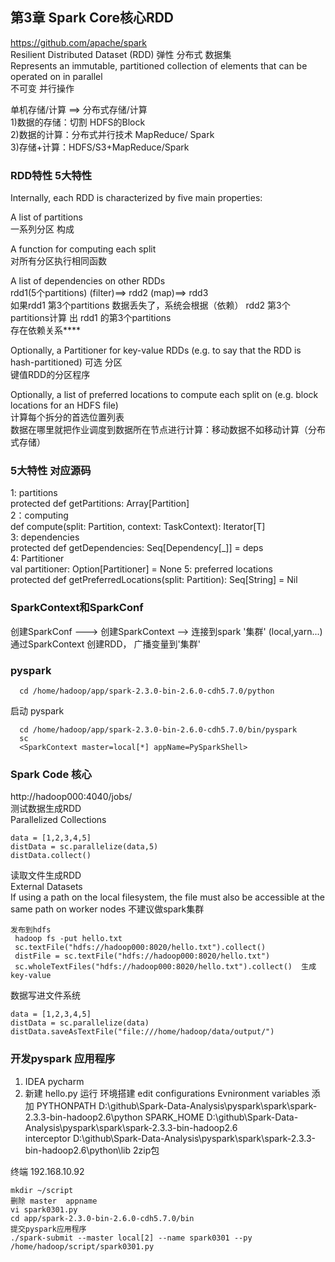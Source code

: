 ## 第3章 Spark Core核心RDD 
https://github.com/apache/spark  
Resilient Distributed Dataset (RDD)  弹性 分布式 数据集    
Represents an immutable, partitioned collection of elements that can be operated on in parallel    
不可变 并行操作  

单机存储/计算  ==> 分布式存储/计算  
1)数据的存储：切割  HDFS的Block  
2)数据的计算：分布式并行技术  MapReduce/ Spark  
3)存储+计算：HDFS/S3+MapReduce/Spark  

### RDD特性 5大特性  
Internally, each RDD is characterized by five main properties:  
 
A list of partitions    
一系列分区 构成  

A function for computing each split  
对所有分区执行相同函数  

A list of dependencies on other RDDs  
rdd1(5个partitions) (filter)==> rdd2 (map)==> rdd3  
如果rdd1 第3个partitions 数据丢失了，系统会根据（依赖） rdd2 第3个partitions计算 出 rdd1 的第3个partitions  
存在依赖关系****  

Optionally, a Partitioner for key-value RDDs (e.g. to say that the RDD is hash-partitioned) 可选 分区  
键值RDD的分区程序  

Optionally, a list of preferred locations to compute each split on (e.g. block locations for an HDFS file)  
计算每个拆分的首选位置列表  
数据在哪里就把作业调度到数据所在节点进行计算：移动数据不如移动计算（分布式存储）  


### 5大特性  对应源码  

1: partitions   
protected def getPartitions: Array[Partition]  
2：computing      
def compute(split: Partition, context: TaskContext): Iterator[T]  
3: dependencies   
protected def getDependencies: Seq[Dependency[_]] = deps  
4:  Partitioner  
val partitioner: Option[Partitioner] = None
5: preferred locations  
protected def getPreferredLocations(split: Partition): Seq[String] = Nil  


### SparkContext和SparkConf
创建SparkConf ---> 创建SparkContext --> 连接到spark '集群' (local,yarn...)  
通过SparkContext 创建RDD， 广播变量到'集群'  

### pyspark  
```shell
  cd /home/hadoop/app/spark-2.3.0-bin-2.6.0-cdh5.7.0/python  
```

启动 pyspark  
```shell
  cd /home/hadoop/app/spark-2.3.0-bin-2.6.0-cdh5.7.0/bin/pyspark  
  sc 
  <SparkContext master=local[*] appName=PySparkShell>
```  

### Spark Code 核心
http://hadoop000:4040/jobs/  
测试数据生成RDD    
Parallelized Collections  
```shell
data = [1,2,3,4,5]
distData = sc.parallelize(data,5)
distData.collect()  
```

读取文件生成RDD    
External Datasets  
If using a path on the local filesystem, the file must also be accessible at the same path on worker nodes  不建议做spark集群
```shell
发布到hdfs
 hadoop fs -put hello.txt
 sc.textFile("hdfs://hadoop000:8020/hello.txt").collect()
 distFile = sc.textFile("hdfs://hadoop000:8020/hello.txt")
 sc.wholeTextFiles("hdfs://hadoop000:8020/hello.txt").collect()  生成key-value

```
数据写进文件系统
```shell
data = [1,2,3,4,5]
distData = sc.parallelize(data)
distData.saveAsTextFile("file:///home/hadoop/data/output/")
```

### 开发pyspark 应用程序
1) IDEA pycharm
2) 新建 hello.py  运行   环境搭建
edit configurations
Evnironment variables   添加 
PYTHONPATH  D:\github\Spark-Data-Analysis\pyspark\spark\spark-2.3.3-bin-hadoop2.6\python
SPARK_HOME  D:\github\Spark-Data-Analysis\pyspark\spark\spark-2.3.3-bin-hadoop2.6\
interceptor D:\github\Spark-Data-Analysis\pyspark\spark\spark-2.3.3-bin-hadoop2.6\python\lib  2zip包


终端 192.168.10.92

```shell
mkdir ~/script
删除 master  appname
vi spark0301.py
cd app/spark-2.3.0-bin-2.6.0-cdh5.7.0/bin
提交pyspark应用程序
./spark-submit --master local[2] --name spark0301 --py /home/hadoop/script/spark0301.py


```





 